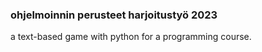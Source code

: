 ### ohjelmoinnin perusteet harjoitustyö 2023
a text-based game with python for a programming course. 

